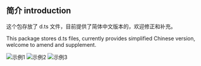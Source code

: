 ## 简介 introduction
这个包存放了 d.ts 文件，目前提供了简体中文版本的，欢迎修正和补充。

This package stores d.ts files, currently provides simplified Chinese version, welcome to amend and supplement.

![示例1](https://user-images.githubusercontent.com/16659166/241510383-db60bbc0-082a-46d4-8080-f7f38da3cf2c.png)
![示例2](https://user-images.githubusercontent.com/16659166/241510999-1a218243-aadd-4470-86dc-54e27f5576cc.png)
![示例3](https://user-images.githubusercontent.com/16659166/241511010-b31d6fe4-5b71-40ca-b697-18982bbe6d3b.png)
